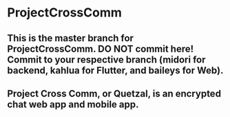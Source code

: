 # ProjectCrossComm
This is the master branch for ProjectCrossComm. **DO NOT** commit here!
Commit to your respective branch (midori for backend, kahlua for Flutter, and baileys for Web).
---
Project Cross Comm, or Quetzal, is an encrypted chat web app and mobile app.
---
